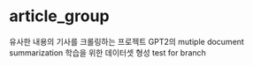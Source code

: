# article_group
유사한 내용의 기사를 크롤링하는 프로젝트
GPT2의 mutiple document summarization 학습을 위한 데이터셋 형성
test for branch

